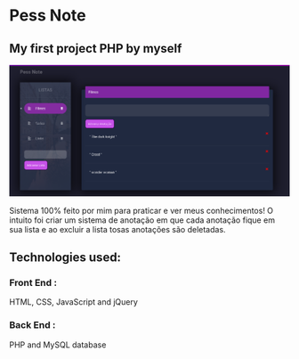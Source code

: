 # Pess Note
## My first project PHP by myself 
 
 ![Preview-Screens](https://github.com/LeonardoPess/Pess-Note/blob/main/Screenshot_1.png)
 
 Sistema 100% feito por mim para praticar e ver meus conhecimentos! O intuito foi criar um sistema de anotação em que cada anotação fique em sua lista e ao excluir a lista tosas anotações são deletadas.
 
 ## Technologies used:
 ### Front End : 
 HTML, CSS, JavaScript and jQuery
 ### Back End : 
 PHP and MySQL database
